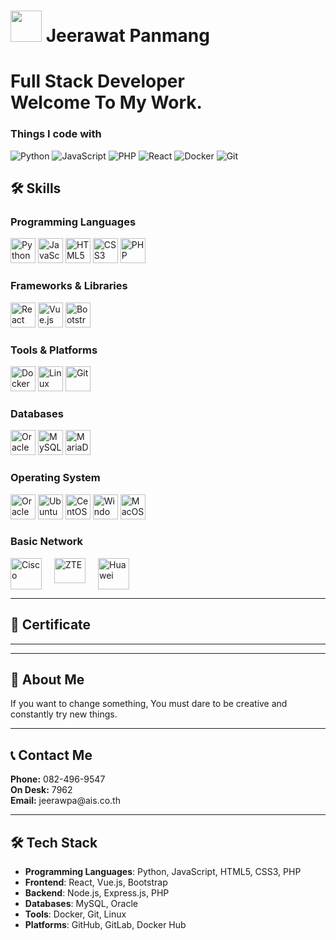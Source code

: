 <h1><img src="https://hbobis.wordpress.com/wp-content/uploads/2015/12/animation-rocket.gif" width="50"/> Jeerawat Panmang</h1>

<h1>Full Stack Developer <br>Welcome To My Work.</br></h1>

<h3>Things I code with</h3>
<p>
  <img alt="Python" src="https://img.shields.io/badge/-Python-306998?style=flat-square&logo=python&logoColor=white" />
  <img alt="JavaScript" src="https://img.shields.io/badge/-JavaScript-F7DF1E?style=flat-square&logo=javascript&logoColor=black" />
  <img alt="PHP" src="https://img.shields.io/badge/-PHP-4F5B93?style=flat-square&logo=php&logoColor=white" />
  <img alt="React" src="https://img.shields.io/badge/-React-45b8d8?style=flat-square&logo=react&logoColor=white" />
  <img alt="Docker" src="https://img.shields.io/badge/-Docker-46a2f1?style=flat-square&logo=docker&logoColor=white" />
  <img alt="Git" src="https://img.shields.io/badge/-Git-F05032?style=flat-square&logo=git&logoColor=white" />
</p>

## 🛠 Skills

### Programming Languages
<p>
  <img src="https://cdn.jsdelivr.net/gh/devicons/devicon/icons/python/python-original.svg" alt="Python" width="40" height="40"/>
  <img src="https://cdn.jsdelivr.net/gh/devicons/devicon/icons/javascript/javascript-original.svg" alt="JavaScript" width="40" height="40"/>
  <img src="https://cdn.jsdelivr.net/gh/devicons/devicon/icons/html5/html5-original.svg" alt="HTML5" width="40" height="40"/>
  <img src="https://cdn.jsdelivr.net/gh/devicons/devicon/icons/css3/css3-original.svg" alt="CSS3" width="40" height="40"/>
  <img src="https://cdn.jsdelivr.net/gh/devicons/devicon/icons/php/php-original.svg" alt="PHP" width="40" height="40"/>
</p>

### Frameworks & Libraries
<p>
  <img src="https://cdn.jsdelivr.net/gh/devicons/devicon/icons/react/react-original.svg" alt="React" width="40" height="40"/>
  <img src="https://cdn.jsdelivr.net/gh/devicons/devicon/icons/vuejs/vuejs-original.svg" alt="Vue.js" width="40" height="40"/>
  <img src="https://cdn.jsdelivr.net/gh/devicons/devicon/icons/bootstrap/bootstrap-original.svg" alt="Bootstrap" width="40" height="40"/>
</p>

### Tools & Platforms
<p>
  <img src="https://cdn.jsdelivr.net/gh/devicons/devicon/icons/docker/docker-original.svg" alt="Docker" width="40" height="40"/>
  <img src="https://cdn.jsdelivr.net/gh/devicons/devicon/icons/linux/linux-original.svg" alt="Linux" width="40" height="40"/>
  <img src="https://cdn.jsdelivr.net/gh/devicons/devicon/icons/git/git-original.svg" alt="Git" width="40" height="40"/>
</p>

### Databases
<p>
  <img src="https://cdn.jsdelivr.net/gh/devicons/devicon/icons/oracle/oracle-original.svg" alt="Oracle" width="40" height="40"/>
  <img src="https://cdn.jsdelivr.net/gh/devicons/devicon/icons/mysql/mysql-original.svg" alt="MySQL" width="40" height="40"/>
  <img src="https://cdn.jsdelivr.net/gh/devicons/devicon/icons/mariadb/mariadb-original.svg" alt="MariaDB" width="40" height="40"/>
</p>

### Operating System
<p>
  <img src="https://cdn.jsdelivr.net/gh/devicons/devicon/icons/oracle/oracle-original.svg" alt="Oracle Linux" width="40" height="40"/>
  <img src="https://cdn.jsdelivr.net/gh/devicons/devicon/icons/ubuntu/ubuntu-original.svg" alt="Ubuntu Linux" width="40" height="40"/>
  <img src="https://cdn.jsdelivr.net/gh/devicons/devicon/icons/centos/centos-original.svg" alt="CentOS Linux" width="40" height="40"/>
<img src="https://cdn.jsdelivr.net/gh/devicons/devicon/icons/windows11/windows11-original.svg" alt="Windows" width="40" height="40"/>
  <img src="https://cdn.jsdelivr.net/gh/devicons/devicon/icons/apple/apple-original.svg" alt="MacOS" width="40" height="40"/>
</p>

### Basic Network
<div style="display: flex; gap: 20px;">
  <img src="https://cdn.iconscout.com/icon/free/png-512/free-cisco-icon-download-in-svg-png-gif-file-formats--logo-brand-world-logos-vol-1-pack-icons-282320.png?f=webp&w=256" alt="Cisco" width="50" height="50"/>
  <img src="https://upload.wikimedia.org/wikipedia/commons/thumb/2/20/ZTE-logo.svg/400px-ZTE-logo.svg.png" alt="ZTE" width="50" height="40"/>
  <img src="https://upload.wikimedia.org/wikipedia/en/thumb/0/04/Huawei_Standard_logo.svg/126px-Huawei_Standard_logo.svg.png?20190815073546" alt="Huawei" width="50" height="50"/>
</div>

---

## 🌟 Certificate


---
---

## 🌟 About Me
<p>
  If you want to change something, You must dare to be creative and constantly try new things.
</p>

---

## 📞 Contact Me
<p>
  <strong>Phone:</strong> 082-496-9547<br>
  <strong>On Desk:</strong> 7962 <br>
  <strong>Email:</strong> jeerawpa@ais.co.th <br>
</p>

---

## 🛠️ Tech Stack
- **Programming Languages**: Python, JavaScript, HTML5, CSS3, PHP
- **Frontend**: React, Vue.js, Bootstrap
- **Backend**: Node.js, Express.js, PHP
- **Databases**: MySQL, Oracle
- **Tools**: Docker, Git, Linux
- **Platforms**: GitHub, GitLab, Docker Hub
